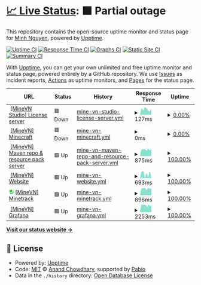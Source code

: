# [📈 Live Status](https://minhh2792.github.io/uptime): <!--live status--> **🟧 Partial outage**

This repository contains the open-source uptime monitor and status page for [Minh Nguyen](https://ayo.so/minhh2792), powered by [Upptime](https://github.com/upptime/upptime).

[![Uptime CI](https://github.com/minhh2792/uptime/workflows/Uptime%20CI/badge.svg)](https://github.com/minhh2792/uptime/actions?query=workflow%3A%22Uptime+CI%22)
[![Response Time CI](https://github.com/minhh2792/uptime/workflows/Response%20Time%20CI/badge.svg)](https://github.com/minhh2792/uptime/actions?query=workflow%3A%22Response+Time+CI%22)
[![Graphs CI](https://github.com/minhh2792/uptime/workflows/Graphs%20CI/badge.svg)](https://github.com/minhh2792/uptime/actions?query=workflow%3A%22Graphs+CI%22)
[![Static Site CI](https://github.com/minhh2792/uptime/workflows/Static%20Site%20CI/badge.svg)](https://github.com/minhh2792/uptime/actions?query=workflow%3A%22Static+Site+CI%22)
[![Summary CI](https://github.com/minhh2792/uptime/workflows/Summary%20CI/badge.svg)](https://github.com/minhh2792/uptime/actions?query=workflow%3A%22Summary+CI%22)

With [Upptime](https://upptime.js.org), you can get your own unlimited and free uptime monitor and status page, powered entirely by a GitHub repository. We use [Issues](https://github.com/minhh2792/uptime/issues) as incident reports, [Actions](https://github.com/minhh2792/uptime/actions) as uptime monitors, and [Pages](https://minhh2792.github.io/uptime) for the status page.

<!--start: status pages-->
<!-- This summary is generated by Upptime (https://github.com/upptime/upptime) -->
<!-- Do not edit this manually, your changes will be overwritten -->
<!-- prettier-ignore -->
| URL | Status | History | Response Time | Uptime |
| --- | ------ | ------- | ------------- | ------ |
| <img alt="" src="https://minevn.studio/img/minevn-studio-avatar.png" height="13"> [[MineVN Studio] License server](https://license.minevn.net/) | 🟥 Down | [mine-vn-studio-license-server.yml](https://github.com/minhh2792/uptime/commits/HEAD/history/mine-vn-studio-license-server.yml) | <details><summary><img alt="Response time graph" src="./graphs/mine-vn-studio-license-server/response-time-week.png" height="20"> 127ms</summary><br><a href="https://minhh2792.github.io/uptime/history/mine-vn-studio-license-server"><img alt="Response time 560" src="https://img.shields.io/endpoint?url=https%3A%2F%2Fraw.githubusercontent.com%2Fminhh2792%2Fuptime%2FHEAD%2Fapi%2Fmine-vn-studio-license-server%2Fresponse-time.json"></a><br><a href="https://minhh2792.github.io/uptime/history/mine-vn-studio-license-server"><img alt="24-hour response time 146" src="https://img.shields.io/endpoint?url=https%3A%2F%2Fraw.githubusercontent.com%2Fminhh2792%2Fuptime%2FHEAD%2Fapi%2Fmine-vn-studio-license-server%2Fresponse-time-day.json"></a><br><a href="https://minhh2792.github.io/uptime/history/mine-vn-studio-license-server"><img alt="7-day response time 127" src="https://img.shields.io/endpoint?url=https%3A%2F%2Fraw.githubusercontent.com%2Fminhh2792%2Fuptime%2FHEAD%2Fapi%2Fmine-vn-studio-license-server%2Fresponse-time-week.json"></a><br><a href="https://minhh2792.github.io/uptime/history/mine-vn-studio-license-server"><img alt="30-day response time 129" src="https://img.shields.io/endpoint?url=https%3A%2F%2Fraw.githubusercontent.com%2Fminhh2792%2Fuptime%2FHEAD%2Fapi%2Fmine-vn-studio-license-server%2Fresponse-time-month.json"></a><br><a href="https://minhh2792.github.io/uptime/history/mine-vn-studio-license-server"><img alt="1-year response time 560" src="https://img.shields.io/endpoint?url=https%3A%2F%2Fraw.githubusercontent.com%2Fminhh2792%2Fuptime%2FHEAD%2Fapi%2Fmine-vn-studio-license-server%2Fresponse-time-year.json"></a></details> | <details><summary><a href="https://minhh2792.github.io/uptime/history/mine-vn-studio-license-server">0.00%</a></summary><a href="https://minhh2792.github.io/uptime/history/mine-vn-studio-license-server"><img alt="All-time uptime 30.03%" src="https://img.shields.io/endpoint?url=https%3A%2F%2Fraw.githubusercontent.com%2Fminhh2792%2Fuptime%2FHEAD%2Fapi%2Fmine-vn-studio-license-server%2Fuptime.json"></a><br><a href="https://minhh2792.github.io/uptime/history/mine-vn-studio-license-server"><img alt="24-hour uptime 0.00%" src="https://img.shields.io/endpoint?url=https%3A%2F%2Fraw.githubusercontent.com%2Fminhh2792%2Fuptime%2FHEAD%2Fapi%2Fmine-vn-studio-license-server%2Fuptime-day.json"></a><br><a href="https://minhh2792.github.io/uptime/history/mine-vn-studio-license-server"><img alt="7-day uptime 0.00%" src="https://img.shields.io/endpoint?url=https%3A%2F%2Fraw.githubusercontent.com%2Fminhh2792%2Fuptime%2FHEAD%2Fapi%2Fmine-vn-studio-license-server%2Fuptime-week.json"></a><br><a href="https://minhh2792.github.io/uptime/history/mine-vn-studio-license-server"><img alt="30-day uptime 1.38%" src="https://img.shields.io/endpoint?url=https%3A%2F%2Fraw.githubusercontent.com%2Fminhh2792%2Fuptime%2FHEAD%2Fapi%2Fmine-vn-studio-license-server%2Fuptime-month.json"></a><br><a href="https://minhh2792.github.io/uptime/history/mine-vn-studio-license-server"><img alt="1-year uptime 30.03%" src="https://img.shields.io/endpoint?url=https%3A%2F%2Fraw.githubusercontent.com%2Fminhh2792%2Fuptime%2FHEAD%2Fapi%2Fmine-vn-studio-license-server%2Fuptime-year.json"></a></details>
| <img alt="" src="https://i.imgur.com/OGV4Bar.png" height="13"> [[MineVN] Minecraft](mc.minevn.net) | 🟥 Down | [mine-vn-minecraft.yml](https://github.com/minhh2792/uptime/commits/HEAD/history/mine-vn-minecraft.yml) | <details><summary><img alt="Response time graph" src="./graphs/mine-vn-minecraft/response-time-week.png" height="20"> 0ms</summary><br><a href="https://minhh2792.github.io/uptime/history/mine-vn-minecraft"><img alt="Response time 77" src="https://img.shields.io/endpoint?url=https%3A%2F%2Fraw.githubusercontent.com%2Fminhh2792%2Fuptime%2FHEAD%2Fapi%2Fmine-vn-minecraft%2Fresponse-time.json"></a><br><a href="https://minhh2792.github.io/uptime/history/mine-vn-minecraft"><img alt="24-hour response time 0" src="https://img.shields.io/endpoint?url=https%3A%2F%2Fraw.githubusercontent.com%2Fminhh2792%2Fuptime%2FHEAD%2Fapi%2Fmine-vn-minecraft%2Fresponse-time-day.json"></a><br><a href="https://minhh2792.github.io/uptime/history/mine-vn-minecraft"><img alt="7-day response time 0" src="https://img.shields.io/endpoint?url=https%3A%2F%2Fraw.githubusercontent.com%2Fminhh2792%2Fuptime%2FHEAD%2Fapi%2Fmine-vn-minecraft%2Fresponse-time-week.json"></a><br><a href="https://minhh2792.github.io/uptime/history/mine-vn-minecraft"><img alt="30-day response time 0" src="https://img.shields.io/endpoint?url=https%3A%2F%2Fraw.githubusercontent.com%2Fminhh2792%2Fuptime%2FHEAD%2Fapi%2Fmine-vn-minecraft%2Fresponse-time-month.json"></a><br><a href="https://minhh2792.github.io/uptime/history/mine-vn-minecraft"><img alt="1-year response time 77" src="https://img.shields.io/endpoint?url=https%3A%2F%2Fraw.githubusercontent.com%2Fminhh2792%2Fuptime%2FHEAD%2Fapi%2Fmine-vn-minecraft%2Fresponse-time-year.json"></a></details> | <details><summary><a href="https://minhh2792.github.io/uptime/history/mine-vn-minecraft">0.00%</a></summary><a href="https://minhh2792.github.io/uptime/history/mine-vn-minecraft"><img alt="All-time uptime 17.15%" src="https://img.shields.io/endpoint?url=https%3A%2F%2Fraw.githubusercontent.com%2Fminhh2792%2Fuptime%2FHEAD%2Fapi%2Fmine-vn-minecraft%2Fuptime.json"></a><br><a href="https://minhh2792.github.io/uptime/history/mine-vn-minecraft"><img alt="24-hour uptime 0.00%" src="https://img.shields.io/endpoint?url=https%3A%2F%2Fraw.githubusercontent.com%2Fminhh2792%2Fuptime%2FHEAD%2Fapi%2Fmine-vn-minecraft%2Fuptime-day.json"></a><br><a href="https://minhh2792.github.io/uptime/history/mine-vn-minecraft"><img alt="7-day uptime 0.00%" src="https://img.shields.io/endpoint?url=https%3A%2F%2Fraw.githubusercontent.com%2Fminhh2792%2Fuptime%2FHEAD%2Fapi%2Fmine-vn-minecraft%2Fuptime-week.json"></a><br><a href="https://minhh2792.github.io/uptime/history/mine-vn-minecraft"><img alt="30-day uptime 1.38%" src="https://img.shields.io/endpoint?url=https%3A%2F%2Fraw.githubusercontent.com%2Fminhh2792%2Fuptime%2FHEAD%2Fapi%2Fmine-vn-minecraft%2Fuptime-month.json"></a><br><a href="https://minhh2792.github.io/uptime/history/mine-vn-minecraft"><img alt="1-year uptime 17.15%" src="https://img.shields.io/endpoint?url=https%3A%2F%2Fraw.githubusercontent.com%2Fminhh2792%2Fuptime%2FHEAD%2Fapi%2Fmine-vn-minecraft%2Fuptime-year.json"></a></details>
| <img alt="" src="https://i.imgur.com/OGV4Bar.png" height="13"> [[MineVN] Maven repo & resource pack server](https://pack.minevn.net) | 🟩 Up | [mine-vn-maven-repo-and-resource-pack-server.yml](https://github.com/minhh2792/uptime/commits/HEAD/history/mine-vn-maven-repo-and-resource-pack-server.yml) | <details><summary><img alt="Response time graph" src="./graphs/mine-vn-maven-repo-and-resource-pack-server/response-time-week.png" height="20"> 875ms</summary><br><a href="https://minhh2792.github.io/uptime/history/mine-vn-maven-repo-and-resource-pack-server"><img alt="Response time 1041" src="https://img.shields.io/endpoint?url=https%3A%2F%2Fraw.githubusercontent.com%2Fminhh2792%2Fuptime%2FHEAD%2Fapi%2Fmine-vn-maven-repo-and-resource-pack-server%2Fresponse-time.json"></a><br><a href="https://minhh2792.github.io/uptime/history/mine-vn-maven-repo-and-resource-pack-server"><img alt="24-hour response time 931" src="https://img.shields.io/endpoint?url=https%3A%2F%2Fraw.githubusercontent.com%2Fminhh2792%2Fuptime%2FHEAD%2Fapi%2Fmine-vn-maven-repo-and-resource-pack-server%2Fresponse-time-day.json"></a><br><a href="https://minhh2792.github.io/uptime/history/mine-vn-maven-repo-and-resource-pack-server"><img alt="7-day response time 875" src="https://img.shields.io/endpoint?url=https%3A%2F%2Fraw.githubusercontent.com%2Fminhh2792%2Fuptime%2FHEAD%2Fapi%2Fmine-vn-maven-repo-and-resource-pack-server%2Fresponse-time-week.json"></a><br><a href="https://minhh2792.github.io/uptime/history/mine-vn-maven-repo-and-resource-pack-server"><img alt="30-day response time 871" src="https://img.shields.io/endpoint?url=https%3A%2F%2Fraw.githubusercontent.com%2Fminhh2792%2Fuptime%2FHEAD%2Fapi%2Fmine-vn-maven-repo-and-resource-pack-server%2Fresponse-time-month.json"></a><br><a href="https://minhh2792.github.io/uptime/history/mine-vn-maven-repo-and-resource-pack-server"><img alt="1-year response time 1041" src="https://img.shields.io/endpoint?url=https%3A%2F%2Fraw.githubusercontent.com%2Fminhh2792%2Fuptime%2FHEAD%2Fapi%2Fmine-vn-maven-repo-and-resource-pack-server%2Fresponse-time-year.json"></a></details> | <details><summary><a href="https://minhh2792.github.io/uptime/history/mine-vn-maven-repo-and-resource-pack-server">100.00%</a></summary><a href="https://minhh2792.github.io/uptime/history/mine-vn-maven-repo-and-resource-pack-server"><img alt="All-time uptime 96.41%" src="https://img.shields.io/endpoint?url=https%3A%2F%2Fraw.githubusercontent.com%2Fminhh2792%2Fuptime%2FHEAD%2Fapi%2Fmine-vn-maven-repo-and-resource-pack-server%2Fuptime.json"></a><br><a href="https://minhh2792.github.io/uptime/history/mine-vn-maven-repo-and-resource-pack-server"><img alt="24-hour uptime 100.00%" src="https://img.shields.io/endpoint?url=https%3A%2F%2Fraw.githubusercontent.com%2Fminhh2792%2Fuptime%2FHEAD%2Fapi%2Fmine-vn-maven-repo-and-resource-pack-server%2Fuptime-day.json"></a><br><a href="https://minhh2792.github.io/uptime/history/mine-vn-maven-repo-and-resource-pack-server"><img alt="7-day uptime 100.00%" src="https://img.shields.io/endpoint?url=https%3A%2F%2Fraw.githubusercontent.com%2Fminhh2792%2Fuptime%2FHEAD%2Fapi%2Fmine-vn-maven-repo-and-resource-pack-server%2Fuptime-week.json"></a><br><a href="https://minhh2792.github.io/uptime/history/mine-vn-maven-repo-and-resource-pack-server"><img alt="30-day uptime 100.00%" src="https://img.shields.io/endpoint?url=https%3A%2F%2Fraw.githubusercontent.com%2Fminhh2792%2Fuptime%2FHEAD%2Fapi%2Fmine-vn-maven-repo-and-resource-pack-server%2Fuptime-month.json"></a><br><a href="https://minhh2792.github.io/uptime/history/mine-vn-maven-repo-and-resource-pack-server"><img alt="1-year uptime 96.41%" src="https://img.shields.io/endpoint?url=https%3A%2F%2Fraw.githubusercontent.com%2Fminhh2792%2Fuptime%2FHEAD%2Fapi%2Fmine-vn-maven-repo-and-resource-pack-server%2Fuptime-year.json"></a></details>
| <img alt="" src="https://i.imgur.com/OGV4Bar.png" height="13"> [[MineVN] Website](https://minevn.net) | 🟩 Up | [mine-vn-website.yml](https://github.com/minhh2792/uptime/commits/HEAD/history/mine-vn-website.yml) | <details><summary><img alt="Response time graph" src="./graphs/mine-vn-website/response-time-week.png" height="20"> 693ms</summary><br><a href="https://minhh2792.github.io/uptime/history/mine-vn-website"><img alt="Response time 1943" src="https://img.shields.io/endpoint?url=https%3A%2F%2Fraw.githubusercontent.com%2Fminhh2792%2Fuptime%2FHEAD%2Fapi%2Fmine-vn-website%2Fresponse-time.json"></a><br><a href="https://minhh2792.github.io/uptime/history/mine-vn-website"><img alt="24-hour response time 126" src="https://img.shields.io/endpoint?url=https%3A%2F%2Fraw.githubusercontent.com%2Fminhh2792%2Fuptime%2FHEAD%2Fapi%2Fmine-vn-website%2Fresponse-time-day.json"></a><br><a href="https://minhh2792.github.io/uptime/history/mine-vn-website"><img alt="7-day response time 693" src="https://img.shields.io/endpoint?url=https%3A%2F%2Fraw.githubusercontent.com%2Fminhh2792%2Fuptime%2FHEAD%2Fapi%2Fmine-vn-website%2Fresponse-time-week.json"></a><br><a href="https://minhh2792.github.io/uptime/history/mine-vn-website"><img alt="30-day response time 701" src="https://img.shields.io/endpoint?url=https%3A%2F%2Fraw.githubusercontent.com%2Fminhh2792%2Fuptime%2FHEAD%2Fapi%2Fmine-vn-website%2Fresponse-time-month.json"></a><br><a href="https://minhh2792.github.io/uptime/history/mine-vn-website"><img alt="1-year response time 1943" src="https://img.shields.io/endpoint?url=https%3A%2F%2Fraw.githubusercontent.com%2Fminhh2792%2Fuptime%2FHEAD%2Fapi%2Fmine-vn-website%2Fresponse-time-year.json"></a></details> | <details><summary><a href="https://minhh2792.github.io/uptime/history/mine-vn-website">100.00%</a></summary><a href="https://minhh2792.github.io/uptime/history/mine-vn-website"><img alt="All-time uptime 96.52%" src="https://img.shields.io/endpoint?url=https%3A%2F%2Fraw.githubusercontent.com%2Fminhh2792%2Fuptime%2FHEAD%2Fapi%2Fmine-vn-website%2Fuptime.json"></a><br><a href="https://minhh2792.github.io/uptime/history/mine-vn-website"><img alt="24-hour uptime 100.00%" src="https://img.shields.io/endpoint?url=https%3A%2F%2Fraw.githubusercontent.com%2Fminhh2792%2Fuptime%2FHEAD%2Fapi%2Fmine-vn-website%2Fuptime-day.json"></a><br><a href="https://minhh2792.github.io/uptime/history/mine-vn-website"><img alt="7-day uptime 100.00%" src="https://img.shields.io/endpoint?url=https%3A%2F%2Fraw.githubusercontent.com%2Fminhh2792%2Fuptime%2FHEAD%2Fapi%2Fmine-vn-website%2Fuptime-week.json"></a><br><a href="https://minhh2792.github.io/uptime/history/mine-vn-website"><img alt="30-day uptime 99.87%" src="https://img.shields.io/endpoint?url=https%3A%2F%2Fraw.githubusercontent.com%2Fminhh2792%2Fuptime%2FHEAD%2Fapi%2Fmine-vn-website%2Fuptime-month.json"></a><br><a href="https://minhh2792.github.io/uptime/history/mine-vn-website"><img alt="1-year uptime 96.52%" src="https://img.shields.io/endpoint?url=https%3A%2F%2Fraw.githubusercontent.com%2Fminhh2792%2Fuptime%2FHEAD%2Fapi%2Fmine-vn-website%2Fuptime-year.json"></a></details>
| <img alt="" src="https://raw.githubusercontent.com/Cryptkeeper/Minetrack/main/assets/images/logo.svg" height="13"> [[MineVN] Minetrack](https://track.minevn.net) | 🟩 Up | [mine-vn-minetrack.yml](https://github.com/minhh2792/uptime/commits/HEAD/history/mine-vn-minetrack.yml) | <details><summary><img alt="Response time graph" src="./graphs/mine-vn-minetrack/response-time-week.png" height="20"> 896ms</summary><br><a href="https://minhh2792.github.io/uptime/history/mine-vn-minetrack"><img alt="Response time 1204" src="https://img.shields.io/endpoint?url=https%3A%2F%2Fraw.githubusercontent.com%2Fminhh2792%2Fuptime%2FHEAD%2Fapi%2Fmine-vn-minetrack%2Fresponse-time.json"></a><br><a href="https://minhh2792.github.io/uptime/history/mine-vn-minetrack"><img alt="24-hour response time 927" src="https://img.shields.io/endpoint?url=https%3A%2F%2Fraw.githubusercontent.com%2Fminhh2792%2Fuptime%2FHEAD%2Fapi%2Fmine-vn-minetrack%2Fresponse-time-day.json"></a><br><a href="https://minhh2792.github.io/uptime/history/mine-vn-minetrack"><img alt="7-day response time 896" src="https://img.shields.io/endpoint?url=https%3A%2F%2Fraw.githubusercontent.com%2Fminhh2792%2Fuptime%2FHEAD%2Fapi%2Fmine-vn-minetrack%2Fresponse-time-week.json"></a><br><a href="https://minhh2792.github.io/uptime/history/mine-vn-minetrack"><img alt="30-day response time 895" src="https://img.shields.io/endpoint?url=https%3A%2F%2Fraw.githubusercontent.com%2Fminhh2792%2Fuptime%2FHEAD%2Fapi%2Fmine-vn-minetrack%2Fresponse-time-month.json"></a><br><a href="https://minhh2792.github.io/uptime/history/mine-vn-minetrack"><img alt="1-year response time 1204" src="https://img.shields.io/endpoint?url=https%3A%2F%2Fraw.githubusercontent.com%2Fminhh2792%2Fuptime%2FHEAD%2Fapi%2Fmine-vn-minetrack%2Fresponse-time-year.json"></a></details> | <details><summary><a href="https://minhh2792.github.io/uptime/history/mine-vn-minetrack">100.00%</a></summary><a href="https://minhh2792.github.io/uptime/history/mine-vn-minetrack"><img alt="All-time uptime 85.62%" src="https://img.shields.io/endpoint?url=https%3A%2F%2Fraw.githubusercontent.com%2Fminhh2792%2Fuptime%2FHEAD%2Fapi%2Fmine-vn-minetrack%2Fuptime.json"></a><br><a href="https://minhh2792.github.io/uptime/history/mine-vn-minetrack"><img alt="24-hour uptime 100.00%" src="https://img.shields.io/endpoint?url=https%3A%2F%2Fraw.githubusercontent.com%2Fminhh2792%2Fuptime%2FHEAD%2Fapi%2Fmine-vn-minetrack%2Fuptime-day.json"></a><br><a href="https://minhh2792.github.io/uptime/history/mine-vn-minetrack"><img alt="7-day uptime 100.00%" src="https://img.shields.io/endpoint?url=https%3A%2F%2Fraw.githubusercontent.com%2Fminhh2792%2Fuptime%2FHEAD%2Fapi%2Fmine-vn-minetrack%2Fuptime-week.json"></a><br><a href="https://minhh2792.github.io/uptime/history/mine-vn-minetrack"><img alt="30-day uptime 100.00%" src="https://img.shields.io/endpoint?url=https%3A%2F%2Fraw.githubusercontent.com%2Fminhh2792%2Fuptime%2FHEAD%2Fapi%2Fmine-vn-minetrack%2Fuptime-month.json"></a><br><a href="https://minhh2792.github.io/uptime/history/mine-vn-minetrack"><img alt="1-year uptime 85.62%" src="https://img.shields.io/endpoint?url=https%3A%2F%2Fraw.githubusercontent.com%2Fminhh2792%2Fuptime%2FHEAD%2Fapi%2Fmine-vn-minetrack%2Fuptime-year.json"></a></details>
| <img alt="" src="https://grafana.com/static/assets/img/fav32.png" height="13"> [[MineVN] Grafana](https://grafana.minevn.net) | 🟩 Up | [mine-vn-grafana.yml](https://github.com/minhh2792/uptime/commits/HEAD/history/mine-vn-grafana.yml) | <details><summary><img alt="Response time graph" src="./graphs/mine-vn-grafana/response-time-week.png" height="20"> 2253ms</summary><br><a href="https://minhh2792.github.io/uptime/history/mine-vn-grafana"><img alt="Response time 2379" src="https://img.shields.io/endpoint?url=https%3A%2F%2Fraw.githubusercontent.com%2Fminhh2792%2Fuptime%2FHEAD%2Fapi%2Fmine-vn-grafana%2Fresponse-time.json"></a><br><a href="https://minhh2792.github.io/uptime/history/mine-vn-grafana"><img alt="24-hour response time 2335" src="https://img.shields.io/endpoint?url=https%3A%2F%2Fraw.githubusercontent.com%2Fminhh2792%2Fuptime%2FHEAD%2Fapi%2Fmine-vn-grafana%2Fresponse-time-day.json"></a><br><a href="https://minhh2792.github.io/uptime/history/mine-vn-grafana"><img alt="7-day response time 2253" src="https://img.shields.io/endpoint?url=https%3A%2F%2Fraw.githubusercontent.com%2Fminhh2792%2Fuptime%2FHEAD%2Fapi%2Fmine-vn-grafana%2Fresponse-time-week.json"></a><br><a href="https://minhh2792.github.io/uptime/history/mine-vn-grafana"><img alt="30-day response time 3267" src="https://img.shields.io/endpoint?url=https%3A%2F%2Fraw.githubusercontent.com%2Fminhh2792%2Fuptime%2FHEAD%2Fapi%2Fmine-vn-grafana%2Fresponse-time-month.json"></a><br><a href="https://minhh2792.github.io/uptime/history/mine-vn-grafana"><img alt="1-year response time 2379" src="https://img.shields.io/endpoint?url=https%3A%2F%2Fraw.githubusercontent.com%2Fminhh2792%2Fuptime%2FHEAD%2Fapi%2Fmine-vn-grafana%2Fresponse-time-year.json"></a></details> | <details><summary><a href="https://minhh2792.github.io/uptime/history/mine-vn-grafana">100.00%</a></summary><a href="https://minhh2792.github.io/uptime/history/mine-vn-grafana"><img alt="All-time uptime 98.99%" src="https://img.shields.io/endpoint?url=https%3A%2F%2Fraw.githubusercontent.com%2Fminhh2792%2Fuptime%2FHEAD%2Fapi%2Fmine-vn-grafana%2Fuptime.json"></a><br><a href="https://minhh2792.github.io/uptime/history/mine-vn-grafana"><img alt="24-hour uptime 100.00%" src="https://img.shields.io/endpoint?url=https%3A%2F%2Fraw.githubusercontent.com%2Fminhh2792%2Fuptime%2FHEAD%2Fapi%2Fmine-vn-grafana%2Fuptime-day.json"></a><br><a href="https://minhh2792.github.io/uptime/history/mine-vn-grafana"><img alt="7-day uptime 100.00%" src="https://img.shields.io/endpoint?url=https%3A%2F%2Fraw.githubusercontent.com%2Fminhh2792%2Fuptime%2FHEAD%2Fapi%2Fmine-vn-grafana%2Fuptime-week.json"></a><br><a href="https://minhh2792.github.io/uptime/history/mine-vn-grafana"><img alt="30-day uptime 100.00%" src="https://img.shields.io/endpoint?url=https%3A%2F%2Fraw.githubusercontent.com%2Fminhh2792%2Fuptime%2FHEAD%2Fapi%2Fmine-vn-grafana%2Fuptime-month.json"></a><br><a href="https://minhh2792.github.io/uptime/history/mine-vn-grafana"><img alt="1-year uptime 98.99%" src="https://img.shields.io/endpoint?url=https%3A%2F%2Fraw.githubusercontent.com%2Fminhh2792%2Fuptime%2FHEAD%2Fapi%2Fmine-vn-grafana%2Fuptime-year.json"></a></details>

<!--end: status pages-->

[**Visit our status website →**](https://minhh2792.github.io/uptime)

## 📄 License

- Powered by: [Upptime](https://github.com/upptime/upptime)
- Code: [MIT](./LICENSE) © [Anand Chowdhary](https://anandchowdhary.com), supported by [Pabio](https://pabio.com)
- Data in the `./history` directory: [Open Database License](https://opendatacommons.org/licenses/odbl/1-0/)
